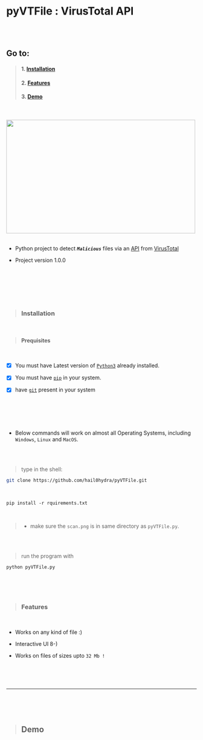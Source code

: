 # pyVTFile : VirusTotal API

<br>
<br>

## Go to:

>#### 1. [Installation](#ins)
>#### 2. [Features](#fea)
>#### 3. [Demo](#demo)

<br>
<br>

<img src = "https://cdn.dribbble.com/users/2027828/screenshots/6040651/dribble_final.gif" style="height:300px;width:500px;">

<br>
<br>

- Python project to detect ___`Malicious`___ files via an [API](https://en.wikipedia.org/wiki/API)  from [VirusTotal](https://www.virustotal.com/gui/home/upload)

- Project version 1.0.0

<br>
<br>

<br>
<br>
<br>

><h3 id="ins">Installation</h3>

<br>

> #### Prequisites

<br>

- [x] You must have Latest version of [`Python3`](https://www.python.org/downloads/) already installed. 

- [x] You must have [`pip`](https://github.com/pypa/pip) in your system.

- [x] have [`git`](https://github.com/git-guides/install-git) present in your system
<br>
<br>
<br>
<br>

- Below commands will work on almost all Operating Systems, including `Windows`, `Linux` and `MacOS`.

<br>
<br>


> type in the shell:

```bash
git clone https://github.com/hail0hydra/pyVTFile.git
```

<br>

```
pip install -r rquirements.txt
```

<br>

> - make sure the `scan.png` is in same directory as `pyVTFile.py`.

<br>
<br>

>run the program with
```
python pyVTFile.py
```




<br>
<br>
<br>

><h3 id="fea">Features</h3>

<br>

- Works on any kind of file :)

- Interactive UI 8-)

- Works on files of sizes upto `32 Mb !`


<br>
<br>
<br>

---

<br>
<br>
<br>

><h2 id="demo"> Demo</h2>

<br>

